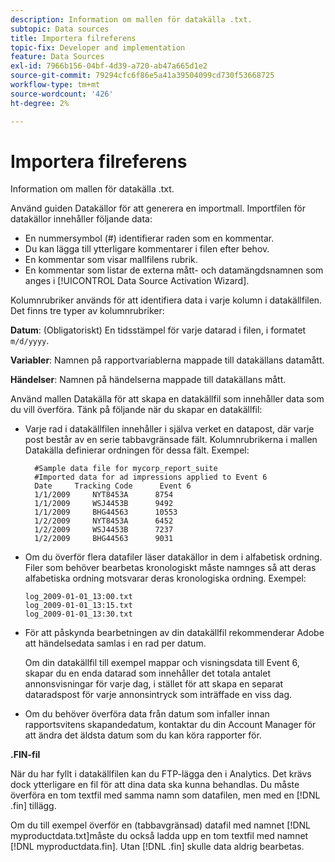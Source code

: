 ```yaml
---
description: Information om mallen för datakälla .txt.
subtopic: Data sources
title: Importera filreferens
topic-fix: Developer and implementation
feature: Data Sources
exl-id: 7966b156-04bf-4d39-a720-ab47a665d1e2
source-git-commit: 79294cfc6f86e5a41a39504099cd730f53668725
workflow-type: tm+mt
source-wordcount: '426'
ht-degree: 2%

---
```


# Importera filreferens

Information om mallen för datakälla .txt.

Använd guiden Datakällor för att generera en importmall. Importfilen för datakällor innehåller följande data:

* En nummersymbol (#) identifierar raden som en kommentar.
* Du kan lägga till ytterligare kommentarer i filen efter behov.
* En kommentar som visar mallfilens rubrik.
* En kommentar som listar de externa mått- och datamängdsnamnen som anges i [!UICONTROL Data Source Activation Wizard].

Kolumnrubriker används för att identifiera data i varje kolumn i datakällfilen. Det finns tre typer av kolumnrubriker:

**Datum**: (Obligatoriskt) En tidsstämpel för varje datarad i filen, i formatet `m/d/yyyy`.

**Variabler**: Namnen på rapportvariablerna mappade till datakällans datamått.

**Händelser**: Namnen på händelserna mappade till datakällans mått.

Använd mallen Datakälla för att skapa en datakällfil som innehåller data som du vill överföra. Tänk på följande när du skapar en datakällfil:

* Varje rad i datakällfilen innehåller i själva verket en datapost, där varje post består av en serie tabbavgränsade fält. Kolumnrubrikerna i mallen Datakälla definierar ordningen för dessa fält. Exempel:

   ```
     #Sample data file for mycorp_report_suite 
     #Imported data for ad impressions applied to Event 6
     Date     Tracking Code      Event 6 
     1/1/2009     NYT8453A      8754
     1/1/2009     WSJ4453B      9492
     1/1/2009     BHG44563      10553
     1/2/2009     NYT8453A      6452
     1/2/2009     WSJ4453B      7237
     1/2/2009     BHG44563      9031
   ```

* Om du överför flera datafiler läser datakällor in dem i alfabetisk ordning. Filer som behöver bearbetas kronologiskt måste namnges så att deras alfabetiska ordning motsvarar deras kronologiska ordning. Exempel:

   ```
   log_2009-01-01_13:00.txt
   log_2009-01-01_13:15.txt
   log_2009-01-01_13:30.txt
   ```

* För att påskynda bearbetningen av din datakällfil rekommenderar Adobe att händelsedata samlas i en rad per datum.

   Om din datakällfil till exempel mappar och visningsdata till Event 6, skapar du en enda datarad som innehåller det totala antalet annonsvisningar för varje dag, i stället för att skapa en separat dataradspost för varje annonsintryck som inträffade en viss dag.
* Om du behöver överföra data från datum som infaller innan rapportsvitens skapandedatum, kontaktar du din Account Manager för att ändra det äldsta datum som du kan köra rapporter för.

**.FIN-fil**

När du har fyllt i datakällfilen kan du FTP-lägga den i Analytics. Det krävs dock ytterligare en fil för att dina data ska kunna behandlas. Du måste överföra en tom textfil med samma namn som datafilen, men med en [!DNL .fin] tillägg.

Om du till exempel överför en (tabbavgränsad) datafil med namnet [!DNL myproductdata.txt]måste du också ladda upp en tom textfil med namnet [!DNL myproductdata.fin]. Utan [!DNL .fin] skulle data aldrig bearbetas.
